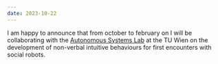 ```yaml
--- 
date: 2023-10-22
---
```

I am happy to announce that from october to february on I will be collaborating with the <a href="https://www.tuwien.at/en/etit/ict/asl/news/newly-accepted-papers-from-our-lab-2" target="_blank" rel="noopener">Autonomous Systems Lab</a> at the TU Wien on the development of non-verbal intuitive behaviours for first encounters with social robots.

